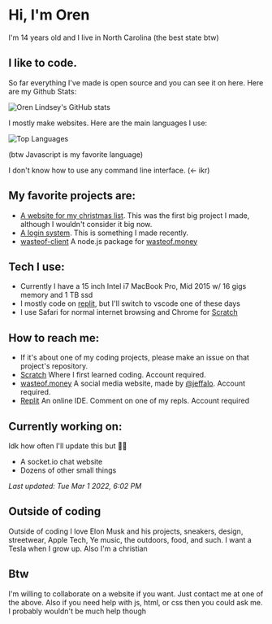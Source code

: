 # Hi, I'm Oren
I'm 14 years old and I live in North Carolina (the best state btw)

## I like to code. 
So far everything I've made is open source and you can see it on here.
Here are my Github Stats:

![Oren Lindsey's GitHub stats](https://github-readme-stats.vercel.app/api?username=oren-lindsey&show_icons=true&count_private=true&title_color=ff0000&icon_color=7DBBE6&text_color=211F1F&bg_color=f5f5f5&border_color=e4e2e2)

I mostly make websites. Here are the main languages I use:

![Top Languages](https://github-readme-stats.vercel.app/api/top-langs/?username=oren-lindsey&hide=nix&title_color=ff0000&icon_color=7DBBE6&text_color=211F1F&bg_color=f5f5f5&border_color=e4e2e2&layout=compact)

(btw Javascript is my favorite language)

I don't know how to use any command line interface. (← ikr)

## My favorite projects are: 
- [A website for my christmas list](https://github.com/Oren-Lindsey/List-website). This was the first big project I made, although I wouldn't consider it big now.
- [A login system](https://github.com/Oren-Lindsey/login). This is something I made recently.
- [wasteof-client](https://github.com/Oren-Lindsey/wasteof-client) A node.js package for [wasteof.money](https://wasteof.money)

## Tech I use:
- Currently I have a 15 inch Intel i7 MacBook Pro, Mid 2015 w/ 16 gigs memory and 1 TB ssd
- I mostly code on [replit](https://replit.com), but I'll switch to vscode one of these days
- I use Safari for normal internet browsing and Chrome for [Scratch](https://scratch.mit.edu)

## How to reach me:
- If it's about one of my coding projects, please make an issue on that project's repository.
- [Scratch](https://scratch.mit.edu/users/scratchusername40) Where I first learned coding. Account required.
- [wasteof.money](https://wasteof.money/@ee) A social media website, made by [@jeffalo](https://github.com/jeffalo). Account required.
- [Replit](https://replit.com/@s40) An online IDE. Comment on one of my repls. Account required

## Currently working on:
Idk how often I'll update this but 🤷‍♂️
- A socket.io chat website
- Dozens of other small things

*Last updated: Tue Mar 1 2022, 6:02 PM*

## Outside of coding
Outside of coding I love Elon Musk and his projects, sneakers, design, streetwear, Apple Tech, Ye music, the outdoors, food, and such. I want a Tesla when I grow up. Also I'm a christian

## Btw
I'm willing to collaborate on a website if you want. Just contact me at one of the above. Also if you need help with js, html, or css then you could ask me. I probably wouldn't be much help though
